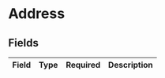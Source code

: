 # Address


## Fields

| Field       | Type        | Required    | Description |
| ----------- | ----------- | ----------- | ----------- |